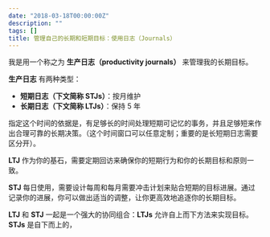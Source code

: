 ```yaml
---
date: "2018-03-18T00:00:00Z"
description: ""
tags: []
title: 管理自己的长期和短期目标：使用日志（Journals）
---
```




我是用一个称之为 **生产日志（productivity journals）** 来管理我的长期目标。

**生产日志** 有两种类型：

* **短期日志（下文简称 STJs）**：按月维护
* **长期日志（下文简称 LTJs）**：保持 5 年

指定这个时间的依据是，有足够长的时间处理短期可记忆的事务，并且足够短来作出合理可靠的长期决策。（这个时间窗口可以任意定制；重要的是长短期日志需要区分开）。

**LTJ** 作为你的基石，需要定期回访来确保你的短期行为和你的长期目标和原则一致。

**STJ**  每日使用，需要设计每周和每月需要冲击计划来贴合短期的目标进展。通过记录你的进展，你可以做出适当的调整，让你更高效地追逐你的长期目标。

**LTJ** 和 **STJ**  一起是一个强大的协同组合：**LTJs** 允许自上而下方法来实现目标。**STJs** 是自下而上的，